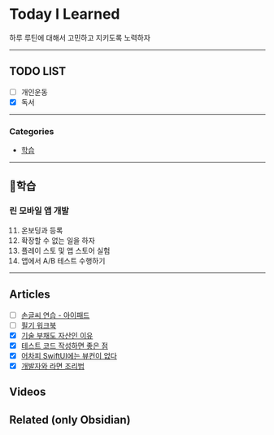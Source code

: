 # Today I Learned
하루 루틴에 대해서 고민하고 지키도록 노력하자

---

## TODO LIST
- [ ] 개인운동
- [x] 독서

---

### Categories
- [학습](#학습)

---

## 학습
### 린  모바일 앱 개발
11. 온보딩과 등록
12. 확장할 수 없는 일을 하자
13. 플레이 스토 및 앱 스토어 실험
14. 앱에서 A/B 테스트 수행하기

---

## Articles
- [ ] [손글씨 연습 - 아이패드](https://nelna.shop/shop_view/?idx=2871)
- [ ] [필기 워크북](https://kr.freepik.com/vectors/%ED%95%84%EA%B8%B0-%EC%97%B0%EC%8A%B5-%EC%9B%8C%ED%81%AC%EB%B6%81)
- [x] [기술 부채도 자산인 이유](https://soojin.ro/blog/technical-debt)
- [x] [테스트 코드 작성하면 좋은 점](https://soojin.ro/blog/writing-test-code)
- [x] [어차피 SwiftUI에는 뷰컨이 없다](https://soojin.ro/blog/cocoa-mvc)
- [x] [개발자와 라면 조리법](https://soojin.ro/blog/programmer-and-ramyun)

## Videos

## Related (only Obsidian)